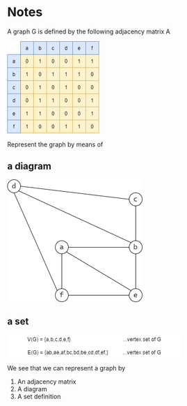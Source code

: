 # Notes

A graph G is defined by the following adjacency matrix A

![](img/graph01.png)

Represent the graph by means of 

## a diagram

![](img/graph02.png)

## a set

![](img/graph03.png)

We see that we can represent a graph by 
1. An adjacency matrix 
2. A diagram
3. A set definition
